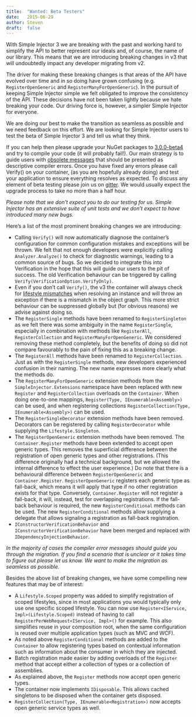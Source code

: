 ```yaml
---
title:	"Wanted: Beta Testers"
date:	2015-06-29
author: Steven
draft:	false
---
```


With Simple Injector 3 we are breaking with the past and working hard to simplify the API to better represent our ideals and, of course, the name of our library. This means that we are introducing breaking changes in v3 that will undoubtedly impact any developer migrating from v2.

The driver for making these breaking changes is that areas of the API have evolved over time and in so doing have grown confusing (e.g. `RegisterOpenGeneric` and `RegisterManyForOpenGeneric`). In the pursuit of keeping Simple Injector simple we felt obligated to improve the consistency of the API. These decisions have not been taken lightly because we hate breaking your code. Our driving force is, however, a simpler Simple Injector for everyone.

We are doing our best to make the transition as seamless as possible and we need feedback on this effort. We are looking for Simple Injector users to test the beta of Simple Injector 3 and tell us what they think.

If you can help then please upgrade your NuGet packages to [3.0.0-beta4](https://www.nuget.org/packages/SimpleInjector/3.0.0-beta4) and try to compile your code (it will probably fail!). Our main strategy is to guide users with [obsolete messages](https://msdn.microsoft.com/en-us/library/aa664623%28v=vs.71%29.aspx) that should be presented as descriptive compiler errors. Once you have fixed any errors please call Verify() on your container, (as you are hopefully already doing) and test your application to ensure everything resolves as expected. To discuss any element of beta testing please join us on [gitter](https://simpleinjector.org/chat). We would usually expect the upgrade process to take no more than a half hour.

*Please note that we don’t expect you to do our testing for us. Simple Injector has an extensive suite of unit tests and we don’t expect to have introduced many new bugs.*

Here’s a list of the most prominent breaking changes we are introducing:

* Calling `Verify()` will now automatically diagnose the container’s configuration for common configuration mistakes and exceptions will be thrown. We felt that not enough developers were explicitly calling `Analyzer.Analyze()` to check for diagnostic warnings, leading to a common source of bugs. So we decided to integrate this into Verification in the hope that this will guide our users to the pit of success. The old Verification behaviour can be triggered by calling `Verify(VerificationOption.VerifyOnly)`.
* Even if you don’t call `Verify()`, the v3 the container will always check for [lifestyle mismatches](https://simpleinjector.org/dialm) when resolving an instance and will throw an exception if there is a mismatch in the object graph. This more strict behaviour can be suppressed globally but (for obvious reasons) we advise against doing so.
* The `RegisterSingle` methods have been renamed to `RegisterSingleton` as we felt there was some ambiguity in the name `RegisterSingle`, especially in combination with methods like `RegisterAll`, `RegisterCollection` and `RegisterManyForOpenGeneric`. We considered removing these method completely, but the benefits of doing so did not compare favourably to the pain of fixing this as a breaking change.
* The `RegisterAll` methods have been renamed to `RegisterCollection`. Just as with the `RegisterSingle` methods, new developers experienced confusion in their naming. The new name expresses more clearly what the methods do.
* The `RegisterManyForOpenGeneric` extension methods from the `SimpleInjector.Extensions` namespace have been replaced with new `Register` and `RegisterCollection` overloads on the `Container`. When doing one-to-one mappings, `Register(Type, IEnumerable<Assembly>)` can be used, and when registering collections `RegisterCollection(Type, IEnumerable<Assembly>)` can be used.
* The `RegisterSingleDecorator` extension methods have been removed. Decorators can be registered by calling `RegisterDecorator` while supplying the `Lifestyle.Singleton`.
* The `RegisterOpenGeneric` extension methods have been removed. The `Container.Register` methods have been extended to accept open generic types. This removes the superficial difference between the registration of open generic types and other registrations. (This difference originally had a technical background, but we allowed the internal difference to effect the user experience.) Do note that there is a behavioural difference between `RegisterOpenGeneric` and `Container.Register`. `RegisterOpenGeneric` registers each generic type as fall-back, which means it will apply that type if no other registration exists for that type. Conversely, `Container.Register` will not register a fall-back, it will, instead, test for overlapping registrations. If the fall-back behaviour is required, the new `RegisterConditional` methods can be used. The new `RegisterConditional` methods allow supplying a delegate that allows signaling a registration as fall-back registration.
* `IConstructorVerificationBehavior` and `IConstructorVerificationBehavior` have been merged and replaced with `IDependencyInjectionBehavior`.

*In the majority of cases the compiler error messages should guide you through the migration. If you find a scenario that is unclear or it takes time to figure out please let us know. We want to make the migration as seamless as possible.*

Besides the above list of breaking changes, we have some compelling new features that may be of interest:

* A `Lifestyle.Scoped` property was added to simplify registration of scoped lifestyles, since in most applications you would typically only use one specific scoped lifestyle. You can now use `Register<IService, Impl>(Lifestyle.Scoped)` instead of having to call `RegisterPerWebRequest<IService, Impl>()` for example. This also simplifies reuse in your composition root, when the same configuration is reused over multiple application types (such as MVC and WCF).
* As noted above `RegisterConditional` methods are added to the `Container` to allow registering types based on contextual information such as information about the consumer in which they are injected.
* Batch registration made easier by adding overloads of the `Register` method that accept either a collection of types or a collection of assemblies.
* As explained above, the `Register` methods now accept open generic types.
* The container now implements `IDisposable`. This allows cached singletons to be disposed when the container gets disposed.
* `RegisterCollection(Type, IEnumerable<Registration>)` now accepts open generic service types as well.